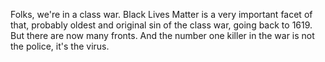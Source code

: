 Folks, we're in a class war. Black Lives Matter is a very important facet of that, probably oldest and original sin of the class war, going back to 1619.  But there are now many fronts. And the number one killer in the war is not the police, it's the virus.
